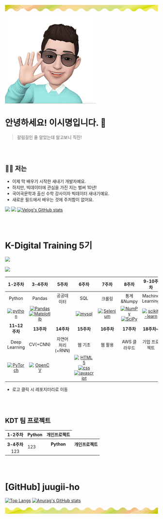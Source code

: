 <img src="https://github.com/juugii-ho/juugii-ho/blob/main/header.png?raw=true&size=200&section=header" />

<!--
**juugii-ho/juugii-ho** is a ✨ _special_ ✨ repository because its `README.md` (this file) appears on your GitHub profile.

Here are some ideas to get you started:

- 🔭 I’m currently working on ...
- 🌱 I’m currently learning ...
- 👯 I’m looking to collaborate on ...
- 🤔 I’m looking for help with ...
- 💬 Ask me about ...
- 📫 How to reach me: ...
- 😄 Pronouns: ...
- ⚡ Fun fact: ...
-->

<img src="https://github.com/juugii-ho/juugii-ho/blob/main/KakaoTalk_Photo_2024-04-08-23-14-12.jpeg?raw=true" height="300" width="300"/>

# 안녕하세요! 이시명입니다. 👋

> 갈림길인 줄 알았는데 알고보니 직진!
>

<br> <br>

## 🙋‍♂️ 저는
- 이제 막 배우기 시작한 새내기 개발자예요.
- 하지만, 빅데이터에 관심을 가진 지는 벌써 10년!
- 국어국문학과 출신 수학 강사이자 빅데이터 새내기예요.
- 새로운 필드에서 배우는 것에 주저함이 없어요.

<a href="mailto:holicalday@gmail.com"><img src="https://img.shields.io/badge/Gmail-D14836?style=for-the-badge&logo=gmail&logoColor=white&link=holicalday@gmail.com"/></a> <a href="https://www.notion.so/d40d7194fc43475a8395d9cb85898c77?pvs=4"><img src="https://img.shields.io/badge/Notion-000000?style=for-the-badge&logo=notion&logoColor=white&link=https://www.notion.so/d40d7194fc43475a8395d9cb85898c77?pvs=4"/></a> [![Velog's GitHub stats](https://velog-readme-stats.vercel.app/api/badge?name=bbalgang)](https://velog.io/@bbalgang) 




<br> <br>



# K-Digital Training 5기

 <a href="https://datainstitute.knu.ac.kr/contents/page/selectPageNomalView.do?menuId=334&selectedId=2&"><img src="https://datainstitute.knu.ac.kr/images/web/logo.svg"/></a>

 <a href="https://datainstitute.knu.ac.kr/contents/page/selectPageNomalView.do?menuId=334&selectedId=2&"><img src="https://datainstitute.knu.ac.kr/uploads/ckeditor/62731550473920698.png"/></a>

<!---
|Week|Subject|Badge|
|:---:|:---:|:---|
|1주차|Pyhon|![python](https://img.shields.io/badge/Python-3776AB?style=for-the-badge&logo=python&logoColor=white)|
|2주차|Pandas|![Pandas](https://img.shields.io/badge/pandas-%23150458.svg?style=for-the-badge&logo=pandas&logoColor=white)|
|3주차|공공데이터|![Matplotlib](https://img.shields.io/badge/Matplotlib-%23ffffff.svg?style=for-the-badge&logo=Matplotlib&logoColor=black)|
|4주차|SQL|![mysql](https://img.shields.io/badge/MySQL-00000F?style=for-the-badge&logo=mysql&logoColor=white)|
|5주차|크롤링|![Selenium](https://img.shields.io/badge/-selenium-%43B02A?style=for-the-badge&logo=selenium&logoColor=white)|
|6주차|통계&Numpy|![NumPy](https://img.shields.io/badge/numpy-%23013243.svg?style=for-the-badge&logo=numpy&logoColor=white)![SciPy](https://img.shields.io/badge/SciPy-%230C55A5.svg?style=for-the-badge&logo=scipy&logoColor=%white)|
|7주차|Machine Learning|![scikit-learn](https://img.shields.io/badge/scikit--learn-%23F7931E.svg?style=for-the-badge&logo=scikit-learn&logoColor=white)|
|8주차|Deep Learning|![PyTorch](https://img.shields.io/badge/PyTorch-%23EE4C2C.svg?style=for-the-badge&logo=PyTorch&logoColor=white)|
|9주차|CV|![OpenCV](https://img.shields.io/badge/opencv-%23white.svg?style=for-the-badge&logo=opencv&logoColor=white)|
|10주차|자연어 처리||
|11주차|웹 기초|![HTML5](https://img.shields.io/badge/html5-%23E34F26.svg?style=for-the-badge&logo=html5&logoColor=white)![css](https://img.shields.io/badge/CSS-239120?&style=for-the-badge&logo=css3&logoColor=white)![javascript](https://img.shields.io/badge/JavaScript-F7DF1E?style=for-the-badge&logo=JavaScript&logoColor=white)|
|12주차|웹 활용||
|13주차|AWS 클라우드||
|14주차~|기업 프로젝트||
--->


  
|     1-2주차       |     3-4주차       |        5주차        |     6주차       |     7주차       |         8주차           |             9-10주차                |
|:----------------:|:----------------:|:-------------------:|:----------------:|:----------------:|:------------------------:|:-----------------------------------:|
| Python         | Pandas         | 공공데이터        | SQL            | 크롤링         | 통계&Numpy         | Machine Learning              |
| [![python](https://img.shields.io/badge/Python-3776AB?style=for-the-badge&logo=python&logoColor=white)](https://github.com/juugii-ho/Python) | [![Pandas](https://img.shields.io/badge/pandas-%23150458.svg?style=for-the-badge&logo=pandas&logoColor=white)](https://github.com/juugii-ho/EXAM_PANDAS_MATPLOT) <br> [![Matplotlib](https://img.shields.io/badge/Matplotlib-%23ffffff.svg?style=for-the-badge&logo=Matplotlib&logoColor=black)](https://github.com/juugii-ho/EXAM_PANDAS_MATPLOT)|  | [![mysql](https://img.shields.io/badge/MySQL-00000F?style=for-the-badge&logo=mysql&logoColor=white)](https://github.com/juugii-ho/SQL-Scripts) | [![Selenium](https://img.shields.io/badge/-selenium-%43B02A?style=for-the-badge&logo=selenium&logoColor=white)](https://github.com/juugii-ho/Crawling) | [![NumPy](https://img.shields.io/badge/numpy-%23013243.svg?style=for-the-badge&logo=numpy&logoColor=white)](https://github.com/juugii-ho/Numpy) <br> [![SciPy](https://img.shields.io/badge/SciPy-%230C55A5.svg?style=for-the-badge&logo=scipy&logoColor=%white)](https://github.com/juugii-ho/Numpy) | [![scikit-learn](https://img.shields.io/badge/scikit--learn-%23F7931E.svg?style=for-the-badge&logo=scikit-learn&logoColor=white)](https://github.com/juugii-ho?tab=repositories) |
|     **11~12주차**     |     **13주차**    |  **14주차**    |**15주차**|  **16주차**      | **17주차**   | **18주차~**    |
| Deep Learning          | CV(+CNN)                       | 자연어 처리(+RNN)        | 웹 기초                                                                            | 웹 활용               | AWS 클라우드 | 기업 프로젝트  |
| [![PyTorch](https://img.shields.io/badge/PyTorch-%23EE4C2C.svg?style=for-the-badge&logo=PyTorch&logoColor=white)](https://github.com/juugii-ho/Deep-Learning) | [![OpenCV](https://img.shields.io/badge/opencv-%23white.svg?style=for-the-badge&logo=opencv&logoColor=white)](https://github.com/juugii-ho/Deep-Learning) |                                                               | [![HTML5](https://img.shields.io/badge/html5-%23E34F26.svg?style=for-the-badge&logo=html5&logoColor=white)](https://github.com/juugii-ho/SERVICE_ML) <br> [![css](https://img.shields.io/badge/CSS-239120?&style=for-the-badge&logo=css3&logoColor=white)](https://github.com/juugii-ho/SERVICE_ML) <br> [![javascript](https://img.shields.io/badge/JavaScript-F7DF1E?style=for-the-badge&logo=JavaScript&logoColor=white)](https://github.com/juugii-ho/SERVICE_ML) | |||
- 로고 클릭 시 레포지터리로 이동


<br> <br>

## KDT 팀 프로젝트
|1-2주차| Python | 개인프로젝트|
|:---:|:---:|:---:|
|<td rowspan="3">123|
|**3-4주차**| **Python** | **개인프로젝트** |
|123|





<br> <br>





# [GitHub] juugii-ho


[![Top Langs](https://github-readme-stats.vercel.app/api/top-langs/?username=juugii-ho)](https://github.com/anuraghazra/github-readme-stats) [![Anurag's GitHub stats](https://github-readme-stats.vercel.app/api?username=juugii-ho)](https://github.com/anuraghazra/github-readme-stats)



<img src="https://github.com/juugii-ho/juugii-ho/blob/main/footer.png?raw=true&section=header" />

